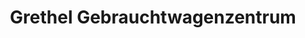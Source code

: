 ---
title: "Grethel Gebrauchtwagenzentrum"
url: /buehl/grethel-gebrauchtwagenzentrum/
shop: Autohaus
---